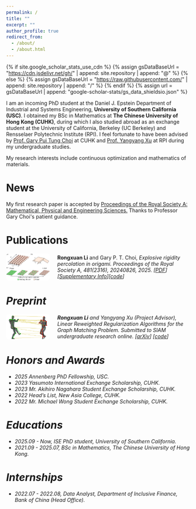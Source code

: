 ```yaml
---
permalink: /
title: ""
excerpt: ""
author_profile: true
redirect_from: 
  - /about/
  - /about.html
---
```


{% if site.google_scholar_stats_use_cdn %}
{% assign gsDataBaseUrl = "https://cdn.jsdelivr.net/gh/" | append: site.repository | append: "@" %}
{% else %}
{% assign gsDataBaseUrl = "https://raw.githubusercontent.com/" | append: site.repository | append: "/" %}
{% endif %}
{% assign url = gsDataBaseUrl | append: "google-scholar-stats/gs_data_shieldsio.json" %}

<span class='anchor' id='about-me'></span>

I am an incoming PhD student at the Daniel J. Epstein Department of Industrial and Systems Engineering, **University of Southern California (USC)**. I obtained my BSc in Mathematics at **The Chinese University of Hong Kong (CUHK)**, during which I also studied abroad as an exchange student at the University of California, Berkeley (UC Berkeley) and Rensselaer Polytechnic Institute (RPI). I feel fortunate to have been advised by [Prof. Gary Pui Tung Choi](https://www.math.cuhk.edu.hk/~ptchoi/index.html) at CUHK and [Prof. Yangyang Xu](https://xu-yangyang.github.io/index.html) at RPI during my undergraduate studies.


My research interests include continuous optimization and mathematics of materials.



# News

My first research paper is accepted by [Proceedings of the Royal Society A: Mathematical, Physical and Engineering Sciences.](https://royalsocietypublishing.org/journal/rspa) Thanks to Professor Gary Choi's patient guidance.




# Publications

<div style="display: flex; align-items: center; margin-bottom: 1em;">
  <img src="/images/origami.pdf" alt="Origami Simulation" style="width: 120px; margin-right: 20px; border-radius: 8px;">
  <div>
    <strong>Rongxuan Li</strong> and Gary P. T. Choi, <em>Explosive rigidity percolation in origami. <i> Proceedings of the Royal Society A, 481(2316), 20240826, 2025. [<a href="https://www.math.cuhk.edu.hk/~ptchoi/files/2025_PRSA_origamiep.pdf">PDF</a>] [<a href="https://www.math.cuhk.edu.hk/~ptchoi/files/2025_PRSA_origamiep_SI.pdf">Supplementary Info</a>][<a href="https://github.com/garyptchoi/origami-explosive-percolation/blob/main/README.md">code</a>]
  </div>
</div>


# Preprint

<div style="display: flex; align-items: center; margin-bottom: 1em;">
  <img src="/images/graphmatch.png" alt="Graph Match" style="width: 120px; margin-right: 20px; border-radius: 8px;">
  <div>
    <strong>Rongxuan Li</strong> and Yangyang Xu (Project Advisor), 
    <em>Linear Reweighted Regularization Algorithms for the Graph Matching Problem.</em> Submitted to SIAM undergraduate research online. 
    [<a href="https://arxiv.org/abs/2503.24329" target="_blank">arXiv</a>] 
    [<a href="https://github.com/rongxuan-li/graph-match" target="_blank">code</a>]
  </div>
</div>





# Honors and Awards
- *2025* Annenberg PhD Fellowship, USC. 
- *2023* Yasumoto International Exchange Scholarship, CUHK. 
- *2023* Mr. Akihiro Nagahara Student Exchange Scholarship, CUHK.
- *2022* Head’s List, New Asia College, CUHK. 
- *2022* Mr. Michael Wong Student Exchange Scholarship, CUHK. 

# Educations
- *2025.09 - Now*,     ISE PhD student, University of Southern California.
- *2021.09 - 2025.07*, BSc in Mathematics, The Chinese University of Hong Kong.


# Internships
- *2022.07 - 2022.08*, Data Analyst, Department of Inclusive Finance, Bank of China (Head Office).
